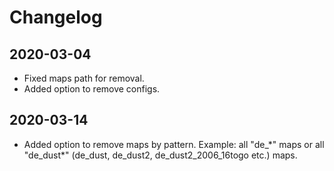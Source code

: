# Changelog
## 2020-03-04
- Fixed maps path for removal.
- Added option to remove configs.

## 2020-03-14
- Added option to remove maps by pattern. Example: all "de_\*" maps or all "de_dust\*" (de_dust, de_dust2, de_dust2_2006_16togo etc.) maps. 

